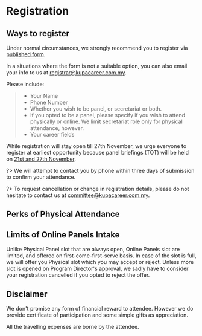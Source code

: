 # Registration

## Ways to register
Under normal circumstances, we strongly recommend you to register via [published form](https://kupacareer.com.my/panel-registration/). 


In a situations where the form is not a suitable option, you can also email your info to us at registrar@kupacareer.com.my.

Please include:
>* Your Name
>* Phone Number
>* Whether you wish to be panel, or secretariat or both.
>* If you opted to be a panel, please specify if you wish to attend physically or online. We limit secretariat role only for physical attendance, however.
>* Your career fields

While registration will stay open till 27th November, we urge everyone to register at earliest opportunity because panel briefings (TOT) will be held on [21st and 27th November](/important-dates).

?> We will attempt to contact you by phone within three days of submission to confirm your attendance.

?> To request cancellation or change in registration details, please do not hesitate to contact us at committee@kupacareer.com.my.

## Perks of Physical Attendance

## Limits of Online Panels Intake
Unlike Physical Panel slot that are always open, Online Panels slot are limited, and offered on first-come-first-serve basis. In case of the slot is full, we will offer you Physical slot which you may accept or reject. Unless more slot is opened on Program Director's approval, we sadly have to consider your registration cancelled if you opted to reject the offer.

## Disclaimer
We don't promise any form of financial reward to attendee. However we do provide certificate of participation and some simple gifts as appreciation.

All the travelling expenses are borne by the attendee.